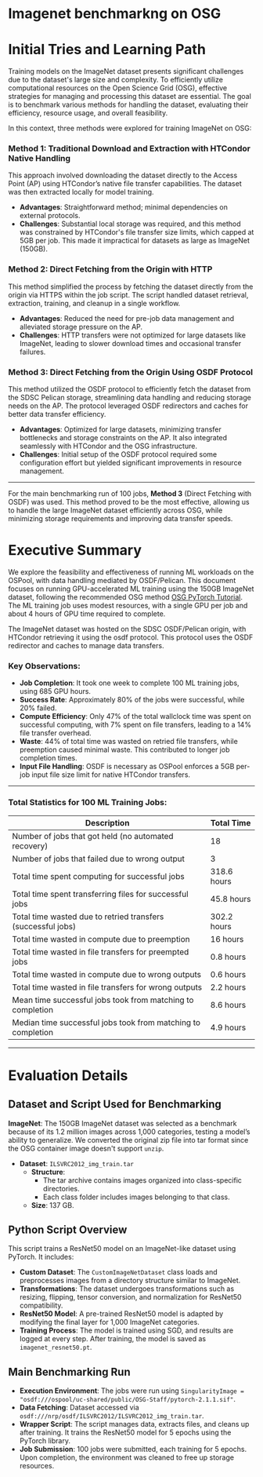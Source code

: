 # Imagenet benchmarkng on OSG

# Initial Tries and Learning Path

Training models on the ImageNet dataset presents significant challenges due to the dataset's large size and complexity. To efficiently utilize computational resources on the Open Science Grid (OSG), effective strategies for managing and processing this dataset are essential. The goal is to benchmark various methods for handling the dataset, evaluating their efficiency, resource usage, and overall feasibility.

In this context, three methods were explored for training ImageNet on OSG:

### Method 1: Traditional Download and Extraction with HTCondor Native Handling
This approach involved downloading the dataset directly to the Access Point (AP) using HTCondor’s native file transfer capabilities. The dataset was then extracted locally for model training. 

- **Advantages**: Straightforward method; minimal dependencies on external protocols.
- **Challenges**: Substantial local storage was required, and this method was constrained by HTCondor's file transfer size limits, which capped at 5GB per job. This made it impractical for datasets as large as ImageNet (150GB).

### Method 2: Direct Fetching from the Origin with HTTP
This method simplified the process by fetching the dataset directly from the origin via HTTPS within the job script. The script handled dataset retrieval, extraction, training, and cleanup in a single workflow.

- **Advantages**: Reduced the need for pre-job data management and alleviated storage pressure on the AP.
- **Challenges**: HTTP transfers were not optimized for large datasets like ImageNet, leading to slower download times and occasional transfer failures.

### Method 3: Direct Fetching from the Origin Using OSDF Protocol
This method utilized the OSDF protocol to efficiently fetch the dataset from the SDSC Pelican storage, streamlining data handling and reducing storage needs on the AP. The protocol leveraged OSDF redirectors and caches for better data transfer efficiency.

- **Advantages**: Optimized for large datasets, minimizing transfer bottlenecks and storage constraints on the AP. It also integrated seamlessly with HTCondor and the OSG infrastructure.
- **Challenges**: Initial setup of the OSDF protocol required some configuration effort but yielded significant improvements in resource management.

---

For the main benchmarking run of 100 jobs, **Method 3** (Direct Fetching with OSDF) was used. This method proved to be the most effective, allowing us to handle the large ImageNet dataset efficiently across OSG, while minimizing storage requirements and improving data transfer speeds.


# Executive Summary

We explore the feasibility and effectiveness of running ML workloads on the OSPool, with data handling mediated by OSDF/Pelican. This document focuses on running GPU-accelerated ML training using the 150GB ImageNet dataset, following the recommended OSG method [OSG PyTorch Tutorial](https://github.com/OSGConnect/tutorial-pytorch). The ML training job uses modest resources, with a single GPU per job and about 4 hours of GPU time required to complete.

The ImageNet dataset was hosted on the SDSC OSDF/Pelican origin, with HTCondor retrieving it using the osdf protocol. This protocol uses the OSDF redirector and caches to manage data transfers.

### Key Observations:
- **Job Completion**: It took one week to complete 100 ML training jobs, using 685 GPU hours.
- **Success Rate**: Approximately 80% of the jobs were successful, while 20% failed.
- **Compute Efficiency**: Only 47% of the total wallclock time was spent on successful computing, with 7% spent on file transfers, leading to a 14% file transfer overhead.
- **Waste**: 44% of total time was wasted on retried file transfers, while preemption caused minimal waste. This contributed to longer job completion times.
- **Input File Handling**: OSDF is necessary as OSPool enforces a 5GB per-job input file size limit for native HTCondor transfers.

---

### Total Statistics for 100 ML Training Jobs:

| Description                                                      | Total Time  |
|------------------------------------------------------------------|-------------|
| Number of jobs that got held (no automated recovery)              | 18          |
| Number of jobs that failed due to wrong output                    | 3           |
| Total time spent computing for successful jobs                    | 318.6 hours |
| Total time spent transferring files for successful jobs           | 45.8 hours  |
| Total time wasted due to retried transfers (successful jobs)      | 302.2 hours |
| Total time wasted in compute due to preemption                    | 16 hours    |
| Total time wasted in file transfers for preempted jobs            | 0.8 hours   |
| Total time wasted in compute due to wrong outputs                 | 0.6 hours   |
| Total time wasted in file transfers for wrong outputs             | 2.2 hours   |
| Mean time successful jobs took from matching to completion        | 8.6 hours   |
| Median time successful jobs took from matching to completion      | 4.9 hours   |

---

# Evaluation Details

## Dataset and Script Used for Benchmarking

**ImageNet**: The 150GB ImageNet dataset was selected as a benchmark because of its 1.2 million images across 1,000 categories, testing a model’s ability to generalize. We converted the original zip file into tar format since the OSG container image doesn't support `unzip`.

- **Dataset**: `ILSVRC2012_img_train.tar`
  - **Structure**: 
    - The tar archive contains images organized into class-specific directories.
    - Each class folder includes images belonging to that class.
  - **Size**: 137 GB.

## Python Script Overview

This script trains a ResNet50 model on an ImageNet-like dataset using PyTorch. It includes:

- **Custom Dataset**: The `CustomImageNetDataset` class loads and preprocesses images from a directory structure similar to ImageNet.
- **Transformations**: The dataset undergoes transformations such as resizing, flipping, tensor conversion, and normalization for ResNet50 compatibility.
- **ResNet50 Model**: A pre-trained ResNet50 model is adapted by modifying the final layer for 1,000 ImageNet categories.
- **Training Process**: The model is trained using SGD, and results are logged at every step. After training, the model is saved as `imagenet_resnet50.pt`.

## Main Benchmarking Run

- **Execution Environment**: The jobs were run using `SingularityImage = "osdf:///ospool/uc-shared/public/OSG-Staff/pytorch-2.1.1.sif"`.
- **Data Fetching**: Dataset accessed via `osdf:///nrp/osdf/ILSVRC2012/ILSVRC2012_img_train.tar`.
- **Wrapper Script**: The script manages data, extracts files, and cleans up after training. It trains the ResNet50 model for 5 epochs using the PyTorch library.
- **Job Submission**: 100 jobs were submitted, each training for 5 epochs. Upon completion, the environment was cleaned to free up storage resources.

